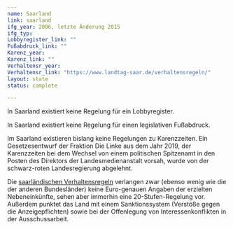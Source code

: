 ```yaml
---
name: Saarland
link: saarland
ifg_year: 2006, letzte Änderung 2015
ifg_typ:
Lobbyregister_link: ""
Fußabdruck_link: ""
Karenz_year:
Karenz_link: ""
Verhaltensr_year:
Verhaltensr_link: "https://www.landtag-saar.de/verhaltensregeln/"
layout: state
status: complete

---
```


In Saarland existiert keine Regelung für ein Lobbyregister.

In Saarland existiert keine Regelung für einen legislativen Fußabdruck.

Im Saarland existieren bislang keine Regelungen zu Karenzzeiten. Ein Gesetzesentwurf der Fraktion Die Linke aus dem Jahr 2019, der Karenzzeiten bei dem Wechsel von einem politischen Spitzenamt in den Posten des Direktors der Landesmedienanstalt vorsah, wurde von der schwarz-roten Landesregierung abgelehnt.

Die [saarländischen Verhaltensregeln](https://www.landtag-saar.de/verhaltensregeln/) verlangen zwar (ebenso wenig wie die der anderen Bundesländer) keine Euro-genauen Angaben der erzielten Nebeneinkünfte, sehen aber immerhin eine 20-Stufen-Regelung vor. Außerdem punktet das Land mit einem Sanktionssystem (Verstöße gegen die Anzeigepflichten) sowie bei der Offenlegung von Interessenkonflikten in der Ausschussarbeit.
